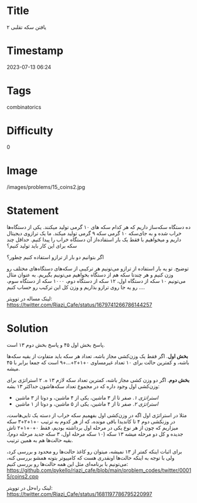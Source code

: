 # Title
یافتن سکه تقلبی ۲
# Timestamp
2023-07-13 06:24
# Tags
combinatorics
# Difficulty
0
# Image
/images/problems/15_coins2.jpg
# Statement
ده دستگاه سکه‌ساز‌ داریم که هر کدام  سکه های ۱۰ گرمی تولید میکنند. یکی از دستگاه‌ها خراب شده و به جای‌سکه ۱۰ گرمی سکه ۹ گرمی تولید میکند. ما یک ترازوی دیجیتال داریم و میخواهیم با فقط یک بار استفاده‌از آن دستگاه خراب‌ را پیدا کنیم. حداقل چند سکه برای این کار باید تولید کنیم؟

اگر بتوانیم دو بار از ترازو استفاده کنیم چطور؟

توضیح. تو یه بار استفاده از ترازو می‌تونیم هر ترکیبی از سکه‌های دستگاه‌های مختلف رو وزن کنیم و هر چندتا سکه هم از دستگاه بخواهیم می‌تونیم بگیریم. به عنوان مثال می‌تونیم ۱۰ سکه از دستگاه اول، ۱۲ سکه از دستگاه دوم، ۱۰۰۰ سکه از دستگاه سوم، ... رو یه جا روی ترازو بذاریم و وزن کل این ترکیب رو حساب کنیم.

لینک مساله در توویتر: https://twitter.com/Riazi_Cafe/status/1679741266786144257

# Solution

پاسخ بخش اول ۴۵ و پاسخ بخش دوم ۱۳ است.

**بخش اول**. اگر فقط یک وزن‌کشی مجاز باشه، تعداد هر سکه باید متفاوت از بقیه سکه‌ها باشه، و کمترین حالت برای ۱۰ تعداد غیرمساوی ۰+۱+۲+...+۹ است که جمعا برابر با ۴۵ میشه.

**بخش دوم**. اگر دو وزن کشی مجاز باشه، کمترین تعداد سکه لازم ۱۳ ه. ۲ استراتژی برای وزن‌کشی اول وجود داره که در مجموع تعداد سکه‌هاشون حداکثر ۱۳ بشه:
* *استراتژی ۱*. صفر تا از ۳ ماشین، یکی از ۴ ماشین، و دوتا از ۳ ماشین
* *استراتژی ۲*. صفر تا از ۴ ماشین، یکی از ۵ ماشین، و دوتا از ۱ ماشین

مثلا در استراتژی اول اگه در وزن‌کشی اول بفهمیم سکه خراب از دسته یک تایی‌هاست، در وزنکشی دوم ۴ تا کاندیدا باقی مونده، که از هر کدوم به ترتیب ۰+۱+۲+۳ سکه میزاریم که چون از هر نوع یکی در مرحله اول برداشته بودیم، فقط ۰+۰+۱+۲ تاش جدیده و کل دو مرحله میشه ۱۳ سکه (۱۰ سکه مرحله اول، ۳ سکه جدید مرحله دوم). بقیه حالت‌ها هم به همین ترتیب.

برای اثبات اینکه کمتر از ۱۳ نمیشه، میتوان رو کاغذ حالت‌ها رو محدود و بررسی کرد، ولی با توجه به اینکه حالت‌ها اونقدری هست که کامپیوتر بتونه همشو بررسی کنه، می‌تونیم با برنامه‌ای مثل این همه حالت‌ها رو بررسی کنیم: https://github.com/pykello/riazi_cafe/blob/main/problem_codes/twitter/00015/coins2.cpp

لینک راه‌حل در توویتر: https://twitter.com/Riazi_Cafe/status/1681197786795220997
